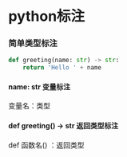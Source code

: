 # python标注

### 简单类型标注

```python
def greeting(name: str) -> str:
	return 'Hello ' + name
```

#### name: str 变量标注

变量名：类型

#### def greeting() -> str 返回类型标注

def 函数名() ：返回类型

